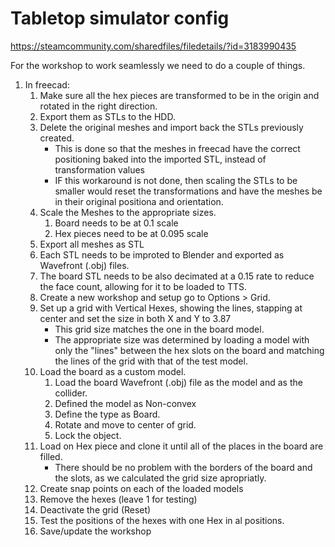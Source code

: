 # Tabletop simulator config

https://steamcommunity.com/sharedfiles/filedetails/?id=3183990435

For the workshop to work seamlessly we need to do a couple of things.

1. In freecad:
    1. Make sure all the hex pieces are transformed to be in the origin and rotated in the right direction.
    1. Export them as STLs to the HDD.
    1. Delete the original meshes and import back the STLs previously created.
        - This is done so that the meshes in freecad have the correct positioning baked into the imported STL, instead of transformation values
        - IF this workaround is not done, then scaling the STLs to be smaller would reset the transformations and have the meshes be in their original positiona and orientation.
    1. Scale the Meshes to the appropriate sizes.
        1. Board needs to be at 0.1 scale
        1. Hex pieces need to be at 0.095 scale
    1. Export all meshes as STL
    1. Each STL needs to be improted to Blender and exported as Wavefront (.obj) files.
    1. The board STL needs to be also decimated at a 0.15 rate to reduce the face count, allowing for it to be loaded to TTS.
    1. Create a new workshop and setup go to Options > Grid.
    1. Set up a grid with Vertical Hexes, showing the lines, stapping at center and set the size in both X and Y to 3.87
        - This grid size matches the one in the board model.
        - The appropriate size was determined by loading a model with only the "lines" between the hex slots on the board and matching the lines of the grid with that of the test model.
    1. Load the board as a custom model.
        1. Load the board Wavefront (.obj) file as the model and as the collider.
        1. Defined the model as Non-convex
        1. Define the type as Board.
        1. Rotate and move to center of grid.
        1. Lock the object.
    1. Load on Hex piece and clone it until all of the places in the board are filled.
        - There should be no problem with the borders of the board and the slots, as we calculated the grid size apropriatly.
    1. Create snap points on each of the loaded models
    1. Remove the hexes (leave 1 for testing)
    1. Deactivate the grid (Reset)
    1. Test the positions of the hexes with one Hex in al positions.
    1. Save/update the workshop
